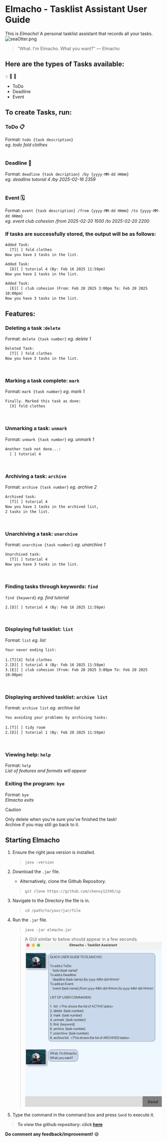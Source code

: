 # Elmacho - Tasklist Assistant User Guide

This is _Elmacho_! A personal tasklist assistant that records all your tasks.
![seaOtter.png](seaOtter.png)
> "What. I'm Elmacho. What you want?" — Elmacho

## Here are the types of Tasks available:
:bulb:
:memo:
:pencil:
- ToDo
- Deadline
- Event

## To create Tasks, run:
### ToDo :clipboard:
Format: `todo {task description}`\
_eg. todo fold clothes_<br><br>
### Deadline :date:
Format: `deadline {task decription} /by {yyyy-MM-dd HHmm}`\
_eg. deadline tutorial 4 /by 2025-02-16 2359_<br><br>
### Event :spiral_calendar:
Format: `event {task description} /from {yyyy-MM-dd HHmm} /to {yyyy-MM-dd HHmm}`\
_eg. event club cohesion /from 2025-02-20 1500 /to 2025-02-20 2200_ 

### If tasks are successfully stored, the output will be as follows:

```
Added Task: 
  [T][ ] fold clothes 
Now you have 1 tasks in the list.
```


```
Added Task:
  [D][ ] tutorial 4 (By: Feb 16 2025 11:59pm)
Now you have 2 tasks in the list.
```


```
Added Task:
  [E][ ] club cohesion (From: Feb 20 2025 3:00pm To: Feb 20 2025 10:00pm)
Now you have 3 tasks in the list.
```

## Features:
### Deleting a task :`delete`
Format: `delete {task number}`
_eg. delete 1_
```
Deleted Task: 
  [T][ ] fold clothes 
Now you have 2 tasks in the list.
```
<br>

### Marking a task complete: `mark`
Format: `mark {task number}`
_eg. mark 1_
```
Finally. Marked this task as done: 
  [X] fold clothes 
```
<br>

### Unmarking a task: `unmark`
Format: `unmark {task number}`
_eg. unmark 1_
```
Another task not done...: 
  [ ] tutorial 4
```
<br>

### Archiving a task: `archive`
Format: `archive {task number}`
_eg. archive 2_
```
Archived task: 
  [T][ ] tutorial 4
Now you have 1 tasks in the archived list,
2 tasks in the list.
```
<br>

### Unarchiving a task: `unarchive`
Format: `unarchive {task number}`
_eg.  unarchive 1_
```
Unarchived task: 
  [T][ ] tutorial 4
Now you have 3 tasks in the list.
```
<br>

### Finding tasks through keywords: `find`
`find {keyword}`
_eg. find tutorial_
```
2.[D][ ] tutorial 4 (By: Feb 16 2025 11:59pm)
```
<br>

### Displaying full tasklist: `list`
Format: `list`
_eg. list_
```
Your never ending list:

1.[T][X] fold clothes 
2.[D][ ] tutorial 4 (By: Feb 16 2025 11:59pm)
3.[E][ ] club cohesion (From: Feb 20 2025 3:00pm To: Feb 20 2025 10:00pm)
```
<br>

### Displaying archived tasklist: `archive list`
Format: `archive list`
_eg. archive list_
```
You avoiding your problems by archiving tasks:

1.[T][ ] tidy room
2.[D][ ] tutorial 1 (By: Feb 20 2025 11:59pm)
```
<br>

### Viewing help: `help`
Format: `help`  
_List of features and formats will appear_
<br>

### Exiting the program: `bye`
Format: `bye`  
_Elmacho exits_


> [!CAUTION]
> Only delete when you're sure you've finished the task!   
> Archive if you may still go back to it.

## Starting Elmacho
1. Ensure the right java version is installed.  
    >`java -version`
2. Download the `.jar` file.
    - Alternatively, clone the Github Repository.   
    >`git clone https://github.com/chenxy12345/ip`
3. Navigate to the Directory the file is in.  
    >`cd /path/to/your/jar/file`
4. Run the `.jar` file.  
    >`java -jar elmacho.jar`

    >A GUI similar to below should appear in a few seconds.
  ![Welcome.png](Welcome.png)
5. Type the command in the command box and press `Send` to execute it.

>**To view the github repository: click [here](https://github.com/chenxy12345/ip)**

**Do comment any feedback/improvement!** :smile: